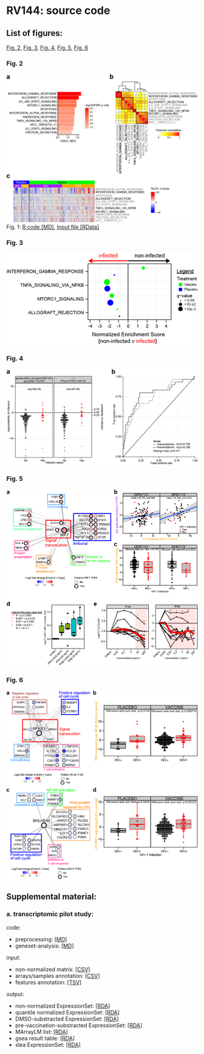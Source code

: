 # RV144: source code #

## List of figures:
 
[Fig. 2](#fig-2), [Fig. 3](#fig-3), [Fig. 4](#fig-4), [Fig. 5](#fig-5), [Fig. 6](#fig-6)

### Fig. 2
![Fig. 2](figure/20150201_RV144pilot.Fig2.png)
Fig. 1: [R code [MD]](code/20160510_RV144pilot.Fig2.code.md), [Input file [RData]](output/rv144pilot.gsSetVehSubstracted.RData) 

### Fig. 3
![Fig. 3](figure/20150201_RV144pilot.Fig3.png)

### Fig. 4
![Fig. 4](figure/20150201_RV144pilot.Fig4.png)

### Fig. 5
![Fig. 5](figure/20150201_RV144pilot.Fig5.png)

### Fig. 6
![Fig. 6](figure/20170127_RV144.Fig6.png)

## Supplemental material:

### a. transcriptomic pilot study:
code:  
- preprocessing: [[MD]](code/20160509_RV144pilot.preprocessing.code.md)  
- geneset-analysis: [[MD]](code/20160510_RV144pilot.geneset_analysis.code.md)  

input:  
- non-normalized matrix: [[CSV]](input/GA_illumina_expression.rv144pilot.matrix_non_norm.csv)  
- arrays/samples annotation: [[CSV]](input/GA_illumina_expression.rv144pilot.metadata.csv)  
- features annotation: [[TSV]](input/Illumina_HumanHT12_V4.hg19.chip)  
  
output:  
- non-normalized ExpressionSet: [[RDA]](output/rv144pilot.esetRaw.RData)  
- quantile normalized ExpressionSet: [[RDA]](output/rv144pilot.eset.RData)  
- DMSO-substracted ExpressionSet: [[RDA]](output/rv144pilot.esetVehSubstract.RData)  
- pre-vaccination-substracted ExpressionSet: [[RDA]](output/rv144pilot.esetBaselined.RData)  
- MArrayLM list: [[RDA]](output/rv144pilot.fits.RData)  
- gsea result table: [[RDA]](output/rv144pilot.gseaOutput.RData)  
- slea ExpressionSet: [[RDA]](output/rv144pilot.gsSetVehSubstracted.RData)  
